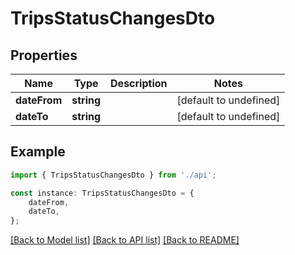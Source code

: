 # TripsStatusChangesDto


## Properties

Name | Type | Description | Notes
------------ | ------------- | ------------- | -------------
**dateFrom** | **string** |  | [default to undefined]
**dateTo** | **string** |  | [default to undefined]

## Example

```typescript
import { TripsStatusChangesDto } from './api';

const instance: TripsStatusChangesDto = {
    dateFrom,
    dateTo,
};
```

[[Back to Model list]](../README.md#documentation-for-models) [[Back to API list]](../README.md#documentation-for-api-endpoints) [[Back to README]](../README.md)
